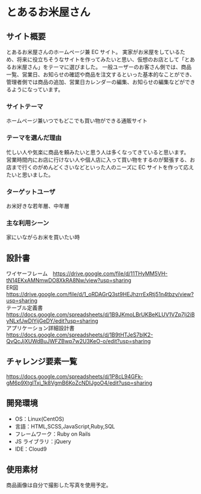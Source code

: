 # とあるお米屋さん

## サイト概要

とあるお米屋さんのホームページ兼 EC サイト。
実家がお米屋をしているため、将来に役立ちそうなサイトを作ってみたいと思い、仮想のお店として「とあるお米屋さん」をテーマに選びました。
一般ユーザーのお客さん側では、商品一覧、営業日、お知らせの確認や商品を注文するといった基本的なことができ、
管理者側では商品の追加、営業日カレンダーの編集、お知らせの編集などができるようになっています。

### サイトテーマ

ホームページ兼いつでもどこでも買い物ができる通販サイト

### テーマを選んだ理由

忙しい人や気楽に商品を頼みたいと思う人は多くなってきていると思います。
営業時間内にお店に行けない人や個人店に入って買い物をするのが緊張する、お店まで行くのがめんどくさいなどといった人のニーズに EC サイトを作って応えたいと思いました。

### ターゲットユーザ

お米好きな若年層、中年層

### 主な利用シーン

家にいながらお米を買いたい時

## 設計書

ワイヤーフレーム　https://drive.google.com/file/d/11THyMM5VH-tN14EKxAMNmwDO8XkRA8Nw/view?usp=sharing  
ER図　https://drive.google.com/file/d/1_oRDAGrQ3st9HEJhzrrExRtj51n4tbzy/view?usp=sharing  
テーブル定義書　https://docs.google.com/spreadsheets/d/1B9JKmoLBrUKBeKLUV1VZp7lj2iByNLxfJwDlYijGeDY/edit?usp=sharing  
アプリケーション詳細設計書　https://docs.google.com/spreadsheets/d/1B9tHTJeS7blK2-QvQcJjXUWdBuJWFZBwp7w2U3KeO-o/edit?usp=sharing  

## チャレンジ要素一覧

https://docs.google.com/spreadsheets/d/1P8cL94GFk-gM6p9XtglTxj_1k8VgmB6KoZcNDIJgoO4/edit?usp=sharing

## 開発環境

- OS：Linux(CentOS)
- 言語：HTML,SCSS,JavaScript,Ruby,SQL
- フレームワーク：Ruby on Rails
- JS ライブラリ：jQuery
- IDE：Cloud9

## 使用素材

商品画像は自分で撮影した写真を使用予定。
